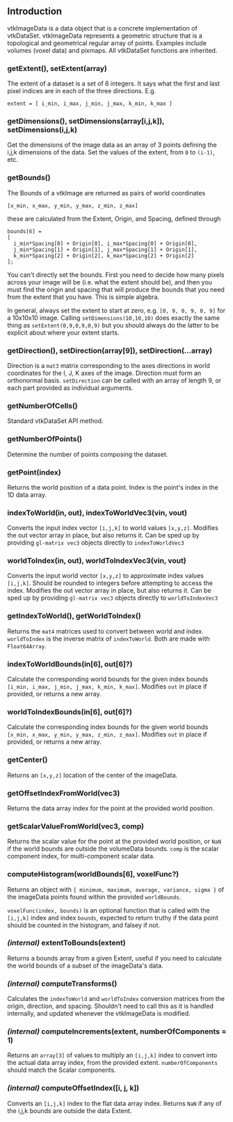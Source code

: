 ## Introduction

vtkImageData is a data object that is a concrete implementation of vtkDataSet.
vtkImageData represents a geometric structure that is a topological and geometrical regular array of points. Examples include volumes (voxel data) and pixmaps.
All vtkDataSet functions are inherited.


### getExtent(), setExtent(array)
The extent of a dataset is a set of 6 integers. It says what the first and last pixel indices are in each of the three directions. E.g.

```JS
extent = [ i_min, i_max, j_min, j_max, k_min, k_max ]
```

### getDimensions(), setDimensions(array[i,j,k]), setDimensions(i,j,k)
Get the dimensions of the image data as an array of 3 points defining the i,j,k dimensions of the data.
Set the values of the extent, from `0` to `(i-1)`, etc.

### getBounds()
The Bounds of a vtkImage are returned as pairs of world coordinates
```JS
[x_min, x_max, y_min, y_max, z_min, z_max]
```
these are calculated from the Extent, Origin, and Spacing, defined through
```JS
bounds[6] =
[
  i_min*Spacing[0] + Origin[0], i_max*Spacing[0] + Origin[0],
  j_min*Spacing[1] + Origin[1], j_max*Spacing[1] + Origin[1],
  k_min*Spacing[2] + Origin[2], k_max*Spacing[2] + Origin[2]
];
 ```
You can't directly set the bounds. First you need to decide how many pixels across your image will be (i.e. what the extent should be), and then you must find the origin and spacing that will produce the bounds that you need from the extent that you have. This is simple algebra.

In general, always set the extent to start at zero, e.g. `[0, 9, 0, 9, 0, 9]` for a 10x10x10 image. Calling `setDimensions(10,10,10)` does exactly the same thing as `setExtent(0,9,0,9,0,9)` but you should always do the latter to be explicit about where your extent starts.

### getDirection(), setDirection(array[9]), setDirection(...array)
Direction is a `mat3` matrix corresponding to the axes directions in world coordinates for the I, J, K axes of the image. Direction must form an orthonormal basis. `setDirection` can be called with an array of length 9, or each part provided as individual arguments.

### getNumberOfCells()
Standard vtkDataSet API method.

### getNumberOfPoints()
Determine the number of points composing the dataset.

### getPoint(index)
Returns the world position of a data point. Index is the point's index in the 1D data array.

### indexToWorld(in, out), indexToWorldVec3(vin, vout)
Converts the input index vector `[i,j,k]` to world values `[x,y,z]`. Modifies the out vector array in place, but also returns it.
Can be sped up by providing `gl-matrix vec3` objects directly to `indexToWorldVec3`

### worldToIndex(in, out), worldToIndexVec3(vin, vout)
Converts the input world vector `[x,y,z]` to approximate index values `[i,j,k]`. Should be rounded to integers before attempting to access the index. Modifies the out vector array in place, but also returns it.
Can be sped up by providing `gl-matrix vec3` objects directly to `worldToIndexVec3`

### getIndexToWorld(), getWorldToIndex()
Returns the `mat4` matrices used to convert between world and index. `worldToIndex` is the inverse matrix of `indexToWorld`. Both are made with `Float64Array`.

### indexToWorldBounds(in[6], out[6]?)
Calculate the corresponding world bounds for the given index bounds `[i_min, i_max, j_min, j_max, k_min, k_max]`. Modifies `out` in place if provided, or returns a new array.

### worldToIndexBounds(in[6], out[6]?)
Calculate the corresponding index bounds for the given world bounds `[x_min, x_max, y_min, y_max, z_min, z_max]`. Modifies `out` in place if provided, or returns a new array.

### getCenter()
Returns an `[x,y,z]` location of the center of the imageData.

### getOffsetIndexFromWorld(vec3)
Returns the data array index for the point at the provided world position.

### getScalarValueFromWorld(vec3, comp)
Returns the scalar value for the point at the provided world position, or `NaN` if the world bounds are outside the volumeData bounds. `comp` is the scalar component index, for multi-component scalar data.

### computeHistogram(worldBounds[6], voxelFunc?)
Returns an object with `{ minimum, maximum, average, variance, sigma }` of the imageData points found within the provided `worldBounds`.

`voxelFunc(index, bounds)` is an optional function that is called with the `[i,j,k]` index and index `bounds`, expected to return truthy if the data point should be counted in the histogram, and falsey if not.

### *(internal)* extentToBounds(extent)
Returns a bounds array from a given Extent, useful if you need to calculate the world bounds of a subset of the imageData's data.

### *(internal)* computeTransforms()
Calculates the `indexToWorld` and `worldToIndex` conversion matrices from the origin, direction, and spacing. Shouldn't need to call this as it is handled internally, and updated whenever the vtkImageData is modified.

### *(internal)* computeIncrements(extent, numberOfComponents = 1)
Returns an `array[3]` of values to multiply an `[i,j,k]` index to convert into the actual data array index, from the provided extent. `numberOfComponents` should match the Scalar components.

### *(internal)* computeOffsetIndex([i, j, k])
Converts an `[i,j,k]` index to the flat data array index. Returns `NaN` if any of the i,j,k bounds are outside the data Extent.
